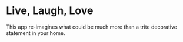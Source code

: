 # Live, Laugh, Love
This app re-imagines what could be much more than a trite decorative statement in your home.
